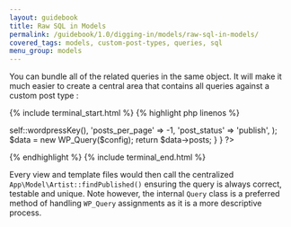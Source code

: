 ```yaml
---
layout: guidebook
title: Raw SQL in Models
permalink: /guidebook/1.0/digging-in/models/raw-sql-in-models/
covered_tags: models, custom-post-types, queries, sql
menu_group: models
---
```


You can bundle all of the related queries in the same object. It will make it much easier to create a central area that contains all queries against a custom post type :

{% include terminal_start.html %}
{% highlight php linenos %}
<?php
namespace App\Model;

use WP_Query;

class Artist extends AppCustomPostType {

    public static function findPublished()
    {
        $config = array(
            'post_type'     => self::wordpressKey(),
            'posts_per_page' => -1,
            'post_status' => 'publish',
        );

        $data = new WP_Query($config);

        return $data->posts;
    }
}
?>
{% endhighlight %}
{% include terminal_end.html %}

Every view and template files would then call the centralized `App\Model\Artist::findPublished()` ensuring the query is always correct, testable and unique. Note however, the internal `Query` class is a preferred method of handling `WP_Query` assignments as it is a more descriptive process.
